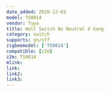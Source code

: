 ```yaml
---
date_added: 2020-12-03
model: TS0014
vendor: Tuya
title: Wall Switch No Neutral 4 Gang 
category: switch
supports: on/off
zigbeemodel: ['TS0014']
compatible: [z2m]
z2m: TS0014
mlink: 
link: 
link2: 
link3: 
---
```

